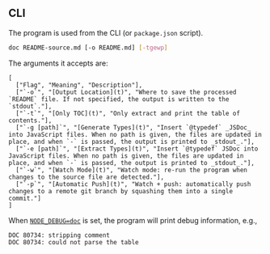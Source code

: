 ## CLI

The program is used from the CLI (or `package.json` script).

```sh
doc README-source.md [-o README.md] [-tgewp]
```

The arguments it accepts are:

```table
[
  ["Flag", "Meaning", "Description"],
  ["`-o`", "[Output Location](t)", "Where to save the processed `README` file. If not specified, the output is written to the `stdout`."],
  ["`-t`", "[Only TOC](t)", "Only extract and print the table of contents."],
  ["`-g [path]`", "[Generate Types](t)", "Insert `@typedef` _JSDoc_ into JavaScript files. When no path is given, the files are updated in place, and when `-` is passed, the output is printed to _stdout_."],
  ["`-e [path]`", "[Extract Types](t)", "Insert `@typedef` JSDoc into JavaScript files. When no path is given, the files are updated in place, and when `-` is passed, the output is printed to _stdout_."],
  ["`-w`", "[Watch Mode](t)", "Watch mode: re-run the program when changes to the source file are detected."],
  ["`-p`", "[Automatic Push](t)", "Watch + push: automatically push changes to a remote git branch by squashing them into a single commit."]
]
```

When [`NODE_DEBUG=doc`](t) is set, the program will print debug information, e.g.,

```
DOC 80734: stripping comment
DOC 80734: could not parse the table
```
